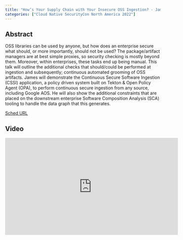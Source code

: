 ```yaml
---
title: "How’s Your Supply Chain with Your Insecure OSS Ingestion? - James Holland, Citi"
categories: ["Cloud Native SecurityCon North America 2022"]
---
```


## Abstract

OSS libraries can be used by anyone, but how does an enterprise secure what should, or more importantly, should not be used? The package/artifact managers are at best simple proxies, so security checking is mostly beyond them. Moreover, within enterprises, these tasks end up being manual. This talk will outline the additional checks that should/could be performed at ingestion and subsequently; continuous automated grooming of OSS artifacts. James will demonstrate the Continuous Secure Software Ingestion (CSSI) application, a policy driven system built on Tekton & Open Policy Agent (OPA), to perform continuous secure ingestion from any source, including Google AOS. He will also show the additional constraints that are placed on the downstream enterprise Software Composition Analysis (SCA) tooling to handle the data graph that this generates.

[Sched URL](https://cloudnativesecurityconna22.sched.com/event/e11590fcef529bd67b88ac2874bd6fc1)

## Video

<iframe width='560' height='315' src='https://www.youtube.com/embed/-Ho_t-whyLI' frameborder='0' allow='accelerometer; autoplay; encrypted-media; gyroscope; picture-in-picture' allowfullscreen></iframe>
